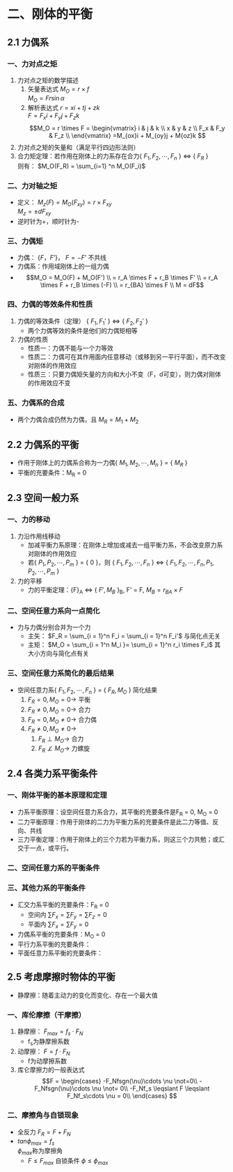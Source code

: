 # 二、刚体的平衡
## 2.1 力偶系
### 一、力对点之矩
1. 力对点之矩的数学描述
	1. 矢量表达式 $M_O = r \times f$ <br> $M_O = Fr\sin \alpha$
	2. 解析表达式 $r = xi + tj + zk$ <br> $F = F_xi + F_yj + F_zk$
	$$M_O = r \times F = \begin{vmatrix}
i & j & k \\
x & y & z \\
F_x & F_y & F_z \\
\end{vmatrix}
=M_{ox}i + M_{oy}j + M{oz}k
$$
2. 力对点之矩的矢量和（满足平行四边形法则）
3. 合力矩定理：若作用在刚体上的力系存在合力{ $F_1,F_2,\cdots,F_n$ } <=> { $F_R$ }<br>则有： $M_O(F_R) = \sum_{i=1} ^n M_O(F_i)$
### 二、力对轴之矩
- 定义： $M_z(F) = M_O(F_{xy}) = r \times F_{xy}$ <br> $M_z = \pm dF_{xy}$
- 逆时针为+，顺时针为-
### 三、力偶矩
- 力偶： {$F，F’$}， $F = -F’$ 不共线
- 力偶系：作用域刚体上的一组力偶
-  $$M_O = M_O(F) + M_O(F') \\ 
 = r_A \times F + r_B \times F' \\ 
 = r_A \times F + r_B \times (-F) \\ 
 = r_{BA} \times F \\ 
 M = dF$$
### 四、力偶的等效条件和性质
1. 力偶的等效条件（定理） { $F_1,F_1'$ } <=> { $F_2,F_2'$ }
	- 两个力偶等效的条件是他们的力偶矩相等
2. 力偶的性质
	- 性质一：力偶不能与一个力等效
	- 性质二：力偶可在其作用面内任意移动（或移到另一平行平面），而不改变对刚体的作用效应
	- 性质三：只要力偶矩矢量的方向和大小不变（F，d可变），则力偶对刚体的作用效应不变
### 五、力偶系的合成
- 两个力偶合成仍然为力偶，且 $M_R = M_1 + M_2$
## 2.2 力偶系的平衡
- 作用于刚体上的力偶系合称为一力偶{ $M_1,M_2,\cdots,M_n$ } = { $M_R$ }
- 平衡的充要条件：M<sub>R</sub> = 0
## 2.3 空间一般力系
### 一、力的移动
1. 力沿作用线移动
	- 加减平衡力系原理：在刚体上增加或减去一组平衡力系，不会改变原力系对刚体的作用效应
	- 若{ $P_1,P_2,\cdots,P_m$ } = { $0$ }，则 { $F_1,F_2,\cdots,F_n$ } <=> { $F_1,F_2,\cdots,F_n,P_1,P_2,\cdots,P_m$ }
2. 力的平移
	- 力的平衡定理：{F}<sub>A</sub> <=> { $F',M_B$ }<sub>B</sub>, F' = F, $M_B = r_{BA} \times F$
### 二、空间任意力系向一点简化
- 力与力偶分别合并为一个力
	- 主矢： $F_R = \sum_{i = 1}^n F_i = \sum_{i = 1}^n F_i'$ 与简化点无关
	- 主矩： $M_O = \sum_{i = 1^n M_i }= \sum_{i = 1}^n r_i \times F_i$ 其大小方向与简化点有关
### 三、空间任意力系简化的最后结果
- 空间任意力系{ $F_1,F_2,\cdots,F_n$ } = { $F_R,M_O$ } 简化结果
	1.  $F_R = 0, M_O = 0 \rightarrow$ 平衡
	2.  $F_R \not= 0, M_O = 0 \rightarrow$ 合力
	3.  $F_R = 0, M_O \not= 0 \rightarrow$ 合力偶
	4.  $F_R \not= 0, M_O \not= 0 \rightarrow$
		1.  $F_R \perp M_O \rightarrow$ 合力
		2.  $F_R \not\perp M_O \rightarrow$ 力螺旋
## 2.4 各类力系平衡条件
### 一、刚体平衡的基本原理和定理
- 力系平衡原理：设空间任意力系合力，其平衡的充要条件是F<sub>R</sub> = 0, M<sub>O</sub> = 0
- 二力平衡原理：作用于刚体的二力为平衡力系的充要条件是此二力等值、反向、共线
- 三力平衡定理：作用于刚体上的三个力若为平衡力系，则这三个力共勉；或汇交于一点，或平行。
### 二、空间任意力系的平衡条件
### 三、其他力系的平衡条件
- 汇交力系平衡的充要条件：F<sub>R</sub> = 0
	- 空间内 $\sum F_x = \sum F_y = \sum F_z = 0$
	- 平面内 $\sum F_x = \sum F_y = 0$
- 力偶系平衡的充要条件：M<sub>O</sub> = 0
- 平行力系平衡的充要条件：
- 平面任意力系平衡的充要条件：
## 2.5 考虑摩擦时物体的平衡
- 静摩擦：随着主动力的变化而变化、存在一个最大值
### 一、库伦摩擦（干摩擦）
1. 静摩擦： $F_{max} = f_s \cdot F_N$
	- f<sub>s</sub>为静摩擦系数
2. 动摩擦： $F = f \cdot F_N$
	- f为动摩擦系数
3. 库仑摩擦力的一般表达式
	$$F = \begin{cases} -F_Nfsgn(\nu)\cdots \nu \not=0\\
	-F_Nfsgn(\nu)\cdots \nu \not= 0\\
	-F_Nf_s \leqslant F \leqslant F_Nf_s\cdots \nu = 0\\
	\end{cases} $$
### 二、摩擦角与自锁现象
- 全反力 $F_R = F + F_N$
-  $tan\phi_{max} = f_s$ <br> $\phi_{max}$称为摩擦角
	-  $F \leqslant F_{max}$ 自锁条件 $\phi \leqslant \phi_{max}$
